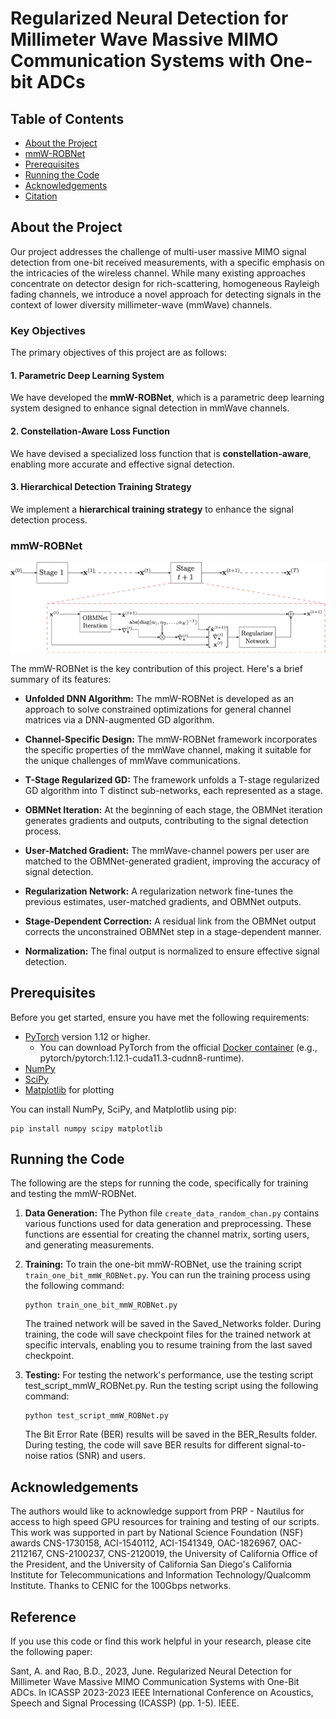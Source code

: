# Regularized Neural Detection for Millimeter Wave Massive MIMO Communication Systems with One-bit ADCs

## Table of Contents
- [About the Project](#about-the-project)
- [mmW-ROBNet](#mmw-robnet)
- [Prerequisites](#prerequisites)
- [Running the Code](#running-the-code)
- [Acknowledgements](#acknowledgements)
- [Citation](#reference)

## About the Project

Our project addresses the challenge of multi-user massive MIMO signal detection from one-bit received measurements, with a specific emphasis on the intricacies of the wireless channel. While many existing approaches concentrate on detector design for rich-scattering, homogeneous Rayleigh fading channels, we introduce a novel approach for detecting signals in the context of lower diversity millimeter-wave (mmWave) channels.

### Key Objectives

The primary objectives of this project are as follows:

#### 1. Parametric Deep Learning System

We have developed the **mmW-ROBNet**, which is a parametric deep learning system designed to enhance signal detection in mmWave channels.

#### 2. Constellation-Aware Loss Function

We have devised a specialized loss function that is **constellation-aware**, enabling more accurate and effective signal detection.

#### 3. Hierarchical Detection Training Strategy
We implement a **hierarchical training strategy** to enhance the signal detection process.


### mmW-ROBNet

![mmW-ROBNet](https://github.com/adityasant/mmW_ROBNet/blob/main/proj_robnet_overall_mmwave.png)

The mmW-ROBNet is the key contribution of this project. Here's a brief summary of its features:

- **Unfolded DNN Algorithm:** The mmW-ROBNet is developed as an approach to solve constrained optimizations for general channel matrices via a DNN-augmented GD algorithm.

- **Channel-Specific Design:** The mmW-ROBNet framework incorporates the specific properties of the mmWave channel, making it suitable for the unique challenges of mmWave communications.

- **T-Stage Regularized GD:** The framework unfolds a T-stage regularized GD algorithm into T distinct sub-networks, each represented as a stage.

- **OBMNet Iteration:** At the beginning of each stage, the OBMNet iteration generates gradients and outputs, contributing to the signal detection process.

- **User-Matched Gradient:** The mmWave-channel powers per user are matched to the OBMNet-generated gradient, improving the accuracy of signal detection.

- **Regularization Network:** A regularization network fine-tunes the previous estimates, user-matched gradients, and OBMNet outputs.

- **Stage-Dependent Correction:** A residual link from the OBMNet output corrects the unconstrained OBMNet step in a stage-dependent manner.

- **Normalization:** The final output is normalized to ensure effective signal detection.


## Prerequisites

Before you get started, ensure you have met the following requirements:

- [PyTorch](https://pytorch.org/) version 1.12 or higher.
  - You can download PyTorch from the official [Docker container](https://hub.docker.com/r/pytorch/pytorch) (e.g., pytorch/pytorch:1.12.1-cuda11.3-cudnn8-runtime).
- [NumPy](https://numpy.org/)
- [SciPy](https://www.scipy.org/)
- [Matplotlib](https://matplotlib.org/) for plotting

You can install NumPy, SciPy, and Matplotlib using pip:

```shell
pip install numpy scipy matplotlib
```




## Running the Code

The following are the steps for running the code, specifically for training and testing the mmW-ROBNet.

1. **Data Generation:** The Python file `create_data_random_chan.py` contains various functions used for data generation and preprocessing. These functions are essential for creating the channel matrix, sorting users, and generating measurements.

2. **Training:** To train the one-bit mmW-ROBNet, use the training script `train_one_bit_mmW_ROBNet.py`. You can run the training process using the following command:

   ```shell
   python train_one_bit_mmW_ROBNet.py
   ```
   The trained network will be saved in the Saved_Networks folder. During training, the code will save checkpoint files for the trained network at specific intervals, enabling you to resume training from the last saved checkpoint.

3. **Testing:** For testing the network's performance, use the testing script test_script_mmW_ROBNet.py. Run the testing script using the following command:

   ```shell
   python test_script_mmW_ROBNet.py
   ```
   The Bit Error Rate (BER) results will be saved in the BER_Results folder. During testing, the code will save BER results for different signal-to-noise ratios (SNR) and users.


## Acknowledgements
The authors would like to acknowledge support from PRP - Nautilus for access to high speed GPU resources for training and testing of our scripts. This work was supported in part by National Science Foundation (NSF) awards CNS-1730158, ACI-1540112, ACI-1541349, OAC-1826967, OAC-2112167, CNS-2100237, CNS-2120019, the University of California Office of the President, and the University of California San Diego's California Institute for Telecommunications and Information Technology/Qualcomm Institute. Thanks to CENIC for the 100Gbps networks.


## Reference

If you use this code or find this work helpful in your research, please cite the following paper:

Sant, A. and Rao, B.D., 2023, June. Regularized Neural Detection for Millimeter Wave Massive MIMO Communication Systems with One-Bit ADCs. In ICASSP 2023-2023 IEEE International Conference on Acoustics, Speech and Signal Processing (ICASSP) (pp. 1-5). IEEE.


